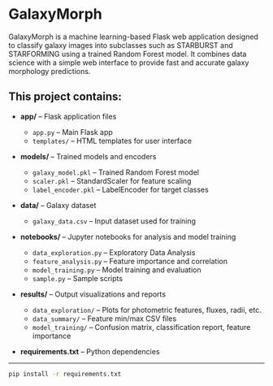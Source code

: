 # GalaxyMorph

GalaxyMorph is a machine learning-based Flask web application designed to classify galaxy images into subclasses such as STARBURST and STARFORMING using a trained Random Forest model. It combines data science with a simple web interface to provide fast and accurate galaxy morphology predictions.

## This project contains:

- **app/** – Flask application files  
  - `app.py` – Main Flask app  
  - `templates/` – HTML templates for user interface  

- **models/** – Trained models and encoders  
  - `galaxy_model.pkl` – Trained Random Forest model  
  - `scaler.pkl` – StandardScaler for feature scaling  
  - `label_encoder.pkl` – LabelEncoder for target classes  

- **data/** – Galaxy dataset  
  - `galaxy_data.csv` – Input dataset used for training  

- **notebooks/** – Jupyter notebooks for analysis and model training  
  - `data_exploration.py` – Exploratory Data Analysis  
  - `feature_analysis.py` – Feature importance and correlation  
  - `model_training.py` – Model training and evaluation  
  - `sample.py` – Sample scripts  

- **results/** – Output visualizations and reports  
  - `data_exploration/` – Plots for photometric features, fluxes, radii, etc.  
  - `data_summary/` – Feature min/max CSV files  
  - `model_training/` – Confusion matrix, classification report, feature importance  

- **requirements.txt** – Python dependencies  

---
   ```bash
   pip install -r requirements.txt
